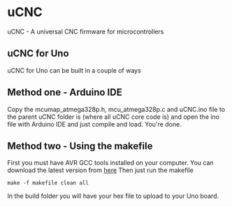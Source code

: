 # uCNC
uCNC - A universal CNC firmware for microcontrollers

## uCNC for Uno
uCNC for Uno can be built in a couple of ways

## Method one - Arduino IDE
Copy the mcumap_atmega328p.h, mcu_atmega328p.c and uCNC.ino file to the parent uCNC folder is (where all uCNC core code is) and open the ino file with Arduino IDE and just compile and load. You're done.

## Method two - Using the makefile
First you must have AVR GCC tools installed on your computer.
You can download the latest version from [here](https://www.microchip.com/mplab/avr-support/avr-and-arm-toolchains-c-compilers)
Then just run the makefile
```
make -f makefile clean all
```

In the build folder you will have your hex file to upload to your Uno board.
